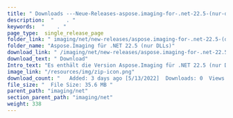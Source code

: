 ```yaml
---
title: " Downloads ---Neue-Releases-aspose.imaging-for-.net-22.5-(nur-dlls) . "
description:  "    . " 
keywords:  "    . " 
page_type:  single_release_page
folder_link: " imaging/net/new-releases/aspose.imaging-for-.net-22.5-(dlls-only)	/"
folder_name: "Aspose.Imaging für .NET 22.5 (nur DLLs)"
download_link: " /imaging/net/new-releases/aspose.imaging-for-.net-22.5-(dlls-only)	/a7236d8942ee48119e3020a663b27d9e"
download_text: " Download"
Intro_text: "Es enthält die Version Aspose.Imaging für .NET 22.5 (nur Dlls)."
image_link: "/resources/img/zip-icon.png"
download_count: "   Added: 3 days ago [5/13/2022]  Downloads: 0  Views: 0"
file_size: "  File Size: 35.6 MB "
parent_path: "imaging/net"
section_parent_path: "imaging/net"
weight: 338
---
```





